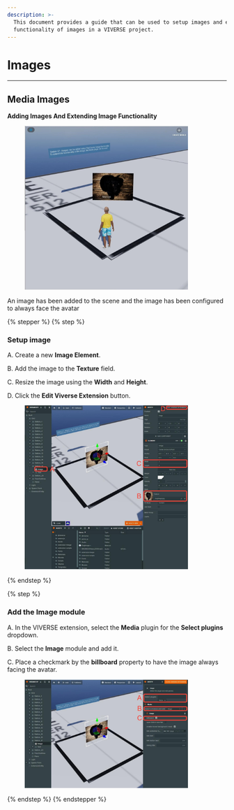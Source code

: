 ```yaml
---
description: >-
  This document provides a guide that can be used to setup images and extend the
  functionality of images in a VIVERSE project.
---
```


# Images

***

## Media Images

**Adding Images And Extending Image Functionality**

<figure><img src="../../../.gitbook/assets/image (5) (1).png" alt="" width="375"><figcaption></figcaption></figure>

An image has been added to the scene and the image has been configured to always face the avatar



{% stepper %}
{% step %}
### Setup image

A. Create a new **Image Element**.

B. Add the image to the **Texture** field.

C. Resize the image using the **Width** and **Height**.

D. Click the **Edit Viverse Extension** button.

<figure><img src="../../../.gitbook/assets/image (6) (1).png" alt="" width="375"><figcaption></figcaption></figure>
{% endstep %}

{% step %}
### Add the Image module

A. In the VIVERSE extension, select the **Media** plugin for the **Select plugins** dropdown.

B. Select the **Image** module and add it.

C. Place a checkmark by the **billboard** property to have the image always facing the avatar.

<figure><img src="../../../.gitbook/assets/image (7) (1).png" alt="" width="375"><figcaption></figcaption></figure>
{% endstep %}
{% endstepper %}
